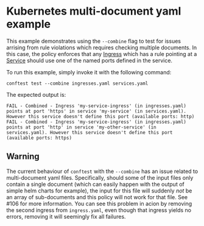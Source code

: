 # Kubernetes multi-document yaml example

This example demonstrates using the `--combine` flag to test for issues arrising from rule violations which requires checking multiple documents. In this case, the policy enforces that any [Ingress](https://kubernetes.io/docs/reference/generated/kubernetes-api/v1.17/#ingress-v1beta1-networking-k8s-io) which has a rule pointing at a [Service](https://kubernetes.io/docs/reference/generated/kubernetes-api/v1.17/#service-v1-core) should use one of the named ports defined in the service.

To run this example, simply invoke it with the following command:

```
conftest test --combine ingresses.yaml services.yaml
```

The expected output is:

```
FAIL - Combined - Ingress 'my-service-ingress' (in ingresses.yaml) points at port 'https' in service 'my-service' (in services.yaml). However this service doesn't define this port (available ports: http)
FAIL - Combined - Ingress 'my-service-ingress' (in ingresses.yaml) points at port 'http' in service 'my-other-service' (in services.yaml). However this service doesn't define this port (available ports: https)
```

## Warning
The current behaviour of `conftest` with the `--combine` has an issue related to multi-document yaml files. Specifically, should some of the input files only contain a single document (which can easily happen with the output of simple helm charts for example), the input for this file will suddenly *not* be an array of sub-documents and this policy will not work for that file. See #106 for more information. You can see this problem in acion by removing the second ingress from `ingress.yaml`, even though that ingress yields no errors, removing it will seemingly fix all failures.
